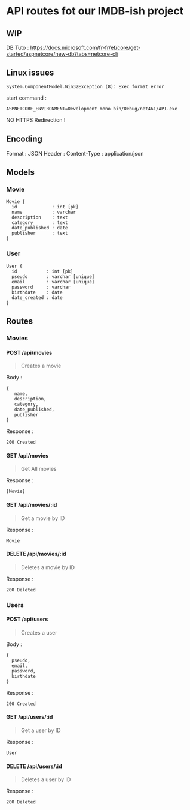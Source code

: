 # API routes fot our IMDB-ish project

## WIP

DB Tuto : https://docs.microsoft.com/fr-fr/ef/core/get-started/aspnetcore/new-db?tabs=netcore-cli

## Linux issues

```
System.ComponentModel.Win32Exception (8): Exec format error
```

start command : 
```
ASPNETCORE_ENVIRONMENT=Development mono bin/Debug/net461/API.exe
```

NO HTTPS Redirection !

## Encoding

Format : JSON
Header : Content-Type : application/json

## Models

### Movie

```
Movie {
  id             : int [pk]
  name           : varchar
  description    : text
  category       : text
  date_published : date
  publisher      : text
}
```

### User

```
User {
  id           : int [pk]
  pseudo       : varchar [unique]
  email        : varchar [unique]
  password     : varchar
  birthdate    : date
  date_created : date
}
```

## Routes 

### Movies 

#### POST /api/movies

> Creates a movie

Body : 
```
{
   name,
   description,
   category,
   date_published,
   publisher
}
```

Response : 
```
200 Created
```

#### GET /api/movies

> Get All movies

Response : 
```
[Movie]
```

#### GET /api/movies/:id

> Get a movie by ID

Response : 
```
Movie
```

#### DELETE /api/movies/:id

> Deletes a movie by ID

Response : 
```
200 Deleted
```



### Users

#### POST /api/users

> Creates a user

Body : 
```
{
  pseudo,
  email,
  password,
  birthdate
}
```

Response : 
```
200 Created
```

#### GET /api/users/:id

> Get a user by ID

Response : 
```
User
```

#### DELETE /api/users/:id

> Deletes a user by ID

Response : 
```
200 Deleted
```
